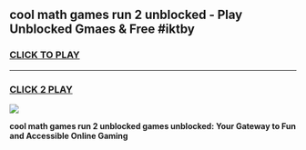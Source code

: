 
## cool math games run 2 unblocked - Play Unblocked Gmaes & Free #iktby
<h3>
<a href="https://news.freeplayer.one?title=cool_math_games_run_2_unblocked&ref=03M">CLICK TO PLAY</a></h3>
<hr>

<h3>
<a href="https://news.freeplayer.one?title=cool_math_games_run_2_unblocked&ref=03M">CLICK 2 PLAY</a>
  
</h3>

<a href="https://news.freeplayer.one?title=cool_math_games_run_2_unblocked&ref=03M"><img src="https://clearcache.store/games.png"></a>


**cool math games run 2 unblocked games unblocked: Your Gateway to Fun and Accessible Online Gaming**
